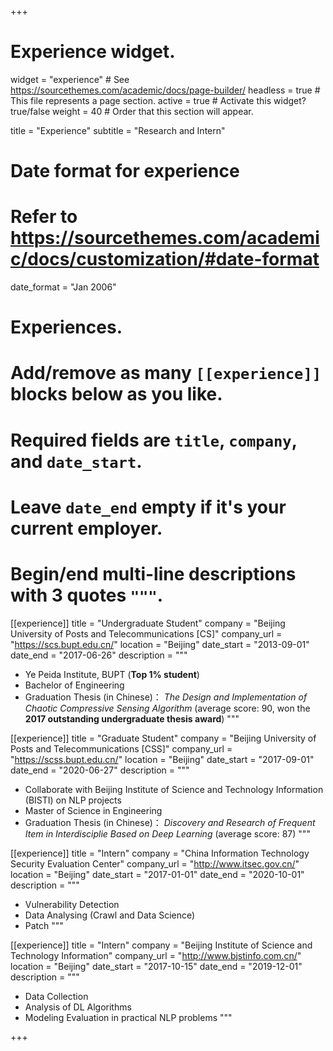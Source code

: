 +++
# Experience widget.
widget = "experience"  # See https://sourcethemes.com/academic/docs/page-builder/
headless = true  # This file represents a page section.
active = true  # Activate this widget? true/false
weight = 40  # Order that this section will appear.

title = "Experience"
subtitle = "Research and Intern"

# Date format for experience
#   Refer to https://sourcethemes.com/academic/docs/customization/#date-format
date_format = "Jan 2006"

# Experiences.
#   Add/remove as many `[[experience]]` blocks below as you like.
#   Required fields are `title`, `company`, and `date_start`.
#   Leave `date_end` empty if it's your current employer.
#   Begin/end multi-line descriptions with 3 quotes `"""`.
[[experience]]
  title = "Undergraduate Student"
  company = "Beijing University of Posts and Telecommunications [CS]"
  company_url = "https://scs.bupt.edu.cn/"
  location = "Beijing"
  date_start = "2013-09-01"
  date_end = "2017-06-26"
  description = """
 
  * Ye Peida Institute, BUPT (**Top 1% student**)
  * Bachelor of Engineering
  * Graduation Thesis (in Chinese)：
       _The Design and Implementation of Chaotic Compressive Sensing Algorithm_ 
        (average score: 90, won the **2017 outstanding undergraduate thesis award**)
 """

[[experience]]
  title = "Graduate Student"
  company = "Beijing University of Posts and Telecommunications [CSS]"
  company_url = "https://scss.bupt.edu.cn/"
  location = "Beijing"
  date_start = "2017-09-01"
  date_end = "2020-06-27"
  description = """

  * Collaborate with Beijing Institute of Science and Technology Information (BISTI) on NLP projects
  * Master of Science in Engineering
  * Graduation Thesis (in Chinese)：
       _Discovery and Research of Frequent Item in Interdisciplie Based on Deep Learning_ 
        (average score: 87)
"""

[[experience]]
  title = "Intern"
  company = "China Information Technology Security Evaluation Center"
  company_url = "http://www.itsec.gov.cn/"
  location = "Beijing"
  date_start = "2017-01-01"
  date_end = "2020-10-01"
  description = """

  * Vulnerability Detection
  * Data Analysing (Crawl and Data Science)
  * Patch
"""

[[experience]]
  title = "Intern"
  company = "Beijing Institute of Science and Technology Information"
  company_url = "http://www.bjstinfo.com.cn/"
  location = "Beijing"
  date_start = "2017-10-15"
  date_end = "2019-12-01"
  description = """

  * Data Collection
  * Analysis of DL Algorithms
  * Modeling Evaluation in practical NLP problems
"""

+++
